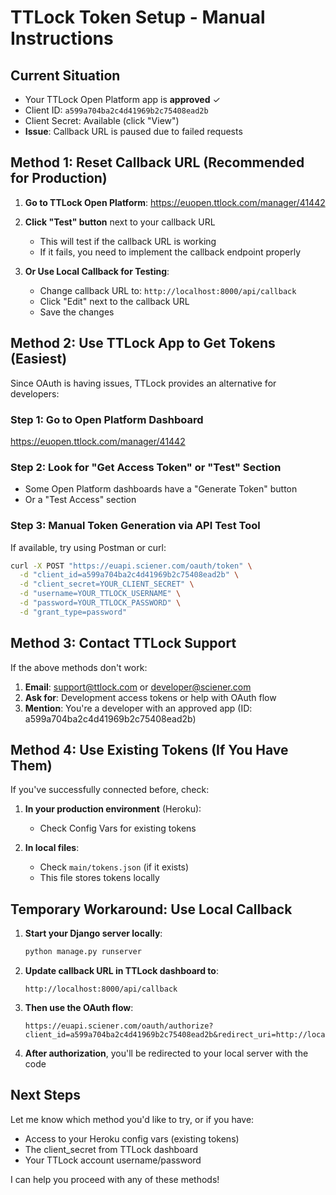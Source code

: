 # TTLock Token Setup - Manual Instructions

## Current Situation
- Your TTLock Open Platform app is **approved** ✓
- Client ID: `a599a704ba2c4d41969b2c75408ead2b`
- Client Secret: Available (click "View")
- **Issue**: Callback URL is paused due to failed requests

## Method 1: Reset Callback URL (Recommended for Production)

1. **Go to TTLock Open Platform**: https://euopen.ttlock.com/manager/41442

2. **Click "Test" button** next to your callback URL
   - This will test if the callback URL is working
   - If it fails, you need to implement the callback endpoint properly

3. **Or Use Local Callback for Testing**:
   - Change callback URL to: `http://localhost:8000/api/callback`
   - Click "Edit" next to the callback URL
   - Save the changes

## Method 2: Use TTLock App to Get Tokens (Easiest)

Since OAuth is having issues, TTLock provides an alternative for developers:

### Step 1: Go to Open Platform Dashboard
https://euopen.ttlock.com/manager/41442

### Step 2: Look for "Get Access Token" or "Test" Section
- Some Open Platform dashboards have a "Generate Token" button
- Or a "Test Access" section

### Step 3: Manual Token Generation via API Test Tool

If available, try using Postman or curl:

```bash
curl -X POST "https://euapi.sciener.com/oauth/token" \
  -d "client_id=a599a704ba2c4d41969b2c75408ead2b" \
  -d "client_secret=YOUR_CLIENT_SECRET" \
  -d "username=YOUR_TTLOCK_USERNAME" \
  -d "password=YOUR_TTLOCK_PASSWORD" \
  -d "grant_type=password"
```

## Method 3: Contact TTLock Support

If the above methods don't work:

1. **Email**: support@ttlock.com or developer@sciener.com
2. **Ask for**: Development access tokens or help with OAuth flow
3. **Mention**: You're a developer with an approved app (ID: a599a704ba2c4d41969b2c75408ead2b)

## Method 4: Use Existing Tokens (If You Have Them)

If you've successfully connected before, check:

1. **In your production environment** (Heroku):
   - Check Config Vars for existing tokens
   
2. **In local files**:
   - Check `main/tokens.json` (if it exists)
   - This file stores tokens locally

## Temporary Workaround: Use Local Callback

1. **Start your Django server locally**:
   ```bash
   python manage.py runserver
   ```

2. **Update callback URL in TTLock dashboard to**:
   ```
   http://localhost:8000/api/callback
   ```

3. **Then use the OAuth flow**:
   ```
   https://euapi.sciener.com/oauth/authorize?client_id=a599a704ba2c4d41969b2c75408ead2b&redirect_uri=http://localhost:8000/api/callback&response_type=code
   ```

4. **After authorization**, you'll be redirected to your local server with the code

## Next Steps

Let me know which method you'd like to try, or if you have:
- Access to your Heroku config vars (existing tokens)
- The client_secret from TTLock dashboard
- Your TTLock account username/password

I can help you proceed with any of these methods!
